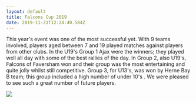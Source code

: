 ```yaml
---
layout: default
title: Falcons Cup 2019
date: 2019-11-21T12:24:40.584Z
---
```

This year's event was one of the most successful yet. With 9 teams involved, players aged between 7 and 19 played matches against players from other clubs. In the U19's Group 1 Ajax were the winners; they played well all day with some of the best rallies of the day.  In Group 2, also U19's, Falcons of Faversham won and their group was the most entertaining and quite jolly whilst still competitive. Group 3, for U13's, was won by Herne Bay B team; this group included a high number of under 10's .  We were pleased to see such a great number of future players.



![](/images/uploads/falcons-cup-2019.jpg)
